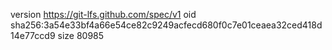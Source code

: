 version https://git-lfs.github.com/spec/v1
oid sha256:3a54e33bf4a66e54ce82c9249acfecd680f0c7e01ceaea32ced418d14e77ccd9
size 80985
